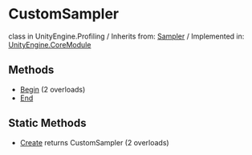 # CustomSampler
class in UnityEngine.Profiling
 / Inherits from: <a href="https://docs.unity3d.com/6000.0/Documentation/ScriptReference/Sampler.html">Sampler</a> / Implemented in: <a href="https://docs.unity3d.com/6000.0/Documentation/ScriptReference/UnityEngine.CoreModule.html">UnityEngine.CoreModule</a>

## Methods
- <a href="https://docs.unity3d.com/6000.0/Documentation/ScriptReference/CustomSampler.Begin.html">Begin</a> (2 overloads)
- <a href="https://docs.unity3d.com/6000.0/Documentation/ScriptReference/CustomSampler.End.html">End</a>

## Static Methods
- <a href="https://docs.unity3d.com/6000.0/Documentation/ScriptReference/CustomSampler.Create.html">Create</a> returns CustomSampler (2 overloads)
